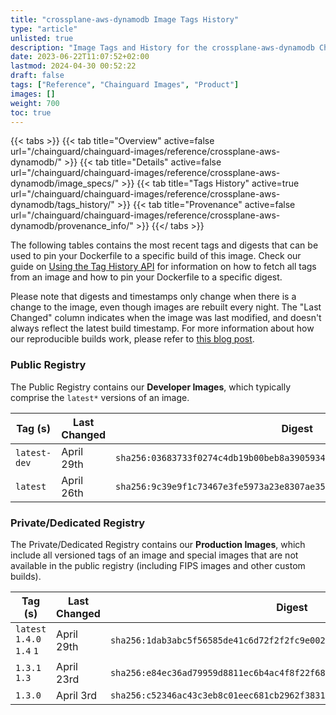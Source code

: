 ```yaml
---
title: "crossplane-aws-dynamodb Image Tags History"
type: "article"
unlisted: true
description: "Image Tags and History for the crossplane-aws-dynamodb Chainguard Image"
date: 2023-06-22T11:07:52+02:00
lastmod: 2024-04-30 00:52:22
draft: false
tags: ["Reference", "Chainguard Images", "Product"]
images: []
weight: 700
toc: true
---
```


{{< tabs >}}
{{< tab title="Overview" active=false url="/chainguard/chainguard-images/reference/crossplane-aws-dynamodb/" >}}
{{< tab title="Details" active=false url="/chainguard/chainguard-images/reference/crossplane-aws-dynamodb/image_specs/" >}}
{{< tab title="Tags History" active=true url="/chainguard/chainguard-images/reference/crossplane-aws-dynamodb/tags_history/" >}}
{{< tab title="Provenance" active=false url="/chainguard/chainguard-images/reference/crossplane-aws-dynamodb/provenance_info/" >}}
{{</ tabs >}}

The following tables contains the most recent tags and digests that can be used to pin your Dockerfile to a specific build of this image. Check our guide on [Using the Tag History API](/chainguard/chainguard-images/using-the-tag-history-api/) for information on how to fetch all tags from an image and how to pin your Dockerfile to a specific digest.

Please note that digests and timestamps only change when there is a change to the image, even though images are rebuilt every night. The "Last Changed" column indicates when the image was last modified, and doesn't always reflect the latest build timestamp. For more information about how our reproducible builds work, please refer to [this blog post](https://www.chainguard.dev/unchained/reproducing-chainguards-reproducible-image-builds).

### Public Registry
The Public Registry contains our **Developer Images**, which typically comprise the `latest*` versions of an image.

| Tag (s)       | Last Changed | Digest                                                                    |
|---------------|--------------|---------------------------------------------------------------------------|
|  `latest-dev` | April 29th   | `sha256:03683733f0274c4db19b00beb8a39059345474ba45ea2b819ada0b88422fd6a5` |
|  `latest`     | April 26th   | `sha256:9c39e9f1c73467e3fe5973a23e8307ae35b75803248f0400f0e0a46df244056f` |


### Private/Dedicated Registry
The Private/Dedicated Registry contains our **Production Images**, which include all versioned tags of an image and special images that are not available in the public registry (including FIPS images and other custom builds).

| Tag (s)                     | Last Changed | Digest                                                                    |
|-----------------------------|--------------|---------------------------------------------------------------------------|
|  `latest` `1.4.0` `1.4` `1` | April 29th   | `sha256:1dab3abc5f56585de41c6d72f2f2fc9e00288a69368303c70c4a33a8c49fb857` |
|  `1.3.1` `1.3`              | April 23rd   | `sha256:e84ec36ad79959d8811ec6b4ac4f8f22f6824f93507e391af9f62ccd37e59f26` |
|  `1.3.0`                    | April 3rd    | `sha256:c52346ac43c3eb8c01eec681cb2962f3831d2c9fee3eebdafbd5f8f08c93397f` |

